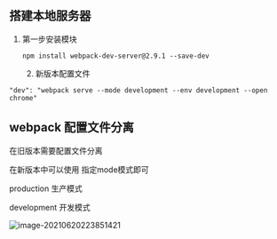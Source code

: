 ## 搭建本地服务器

1. 第一步安装模块

   ```
   npm install webpack-dev-server@2.9.1 --save-dev
   ```

   2. 新版本配置文件

```
"dev": "webpack serve --mode development --env development --open chrome"
```



## webpack  配置文件分离

在旧版本需要配置文件分离

在新版本中可以使用 指定mode模式即可 

production 生产模式 

development 开发模式

![image-20210620223851421](C:\Users\kaiser\AppData\Roaming\Typora\typora-user-images\image-20210620223851421.png)
